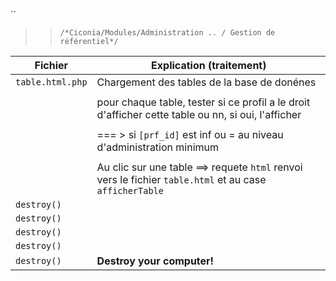 
 ``
 
   >> ``/*Ciconia/Modules/Administration .. / Gestion de référentiel*/``
  
| Fichier         | Explication (traitement)                                                                               |
| ----------------| ------------------------------                                                                         |
| `table.html.php`| Chargement des tables de la base de donénes  ||
|                 |                           |
|                 |     pour chaque table, tester si ce profil a le droit d'afficher cette table ou nn, si oui, l'afficher  |
|                 |                          |
|                 |      === > si `[prf_id]` est inf ou = au niveau d'administration minimum                                |
|                 |                           |
|                 |      Au clic sur une table ==> requete `html` renvoi vers le fichier `table.html` et au case `afficherTable`
| `destroy()`     |      |
| `destroy()`     |      |
| `destroy()`     |      |
| `destroy()`     |      |
| `destroy()`     | **Destroy your computer!**     |

